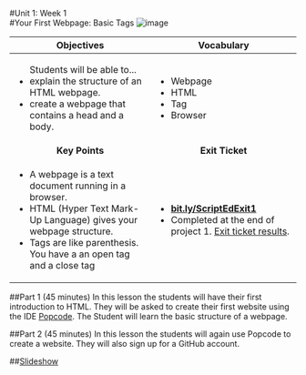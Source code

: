 #Unit 1: Week 1  
#Your First Webpage: Basic Tags
![image](http://i.imgur.com/eqnjBR6.png)

| Objectives | Vocabulary |
|-------|-------|
| <ul>Students will be able to...<li> explain the structure of an HTML webpage.</li> <li>create a webpage that contains a head and a body.</li> </ul>  | <ul> <li>Webpage</li> <li>HTML</li> <li>Tag</li> <li>Browser</li> </ul> | 
| <center> **Key Points** </center> |<center> **Exit Ticket** </center> |
| <ul> <li>A webpage is a text document running in a browser.</li> <li>HTML (Hyper Text Mark-Up Language) gives your webpage structure.</li> <li>Tags are like parenthesis. You have a an open tag and a close tag</li>  </ul> | <ul><li>[**bit.ly/ScriptEdExit1**](http://bit.ly/ScriptEdExit1)</li> <li>Completed at the end of project 1. [Exit ticket results](https://docs.google.com/spreadsheets/d/1q--aEbMs2JWOZhFlYlv-TzEVOOkVrjEP25WcFj92nL4/edit#gid=313397747).</li> </ul> | 

##Part 1 (45 minutes)
In this lesson the students will have their first introduction to HTML. They will be asked to create their first website using the IDE [Popcode](https://popcode.org). The Student will learn the basic structure of a webpage.

##Part 2 (45 minutes)
In this lesson the students will again use Popcode to create a website. They will also sign up for a GitHub account.


##[Slideshow](https://docs.google.com/presentation/d/1-gKi3ugTLwRzllzoInvDA7aNGejDN84Ab4xpzA5jVkU/edit#slide=id.g12ee5b58a7_0_217)


